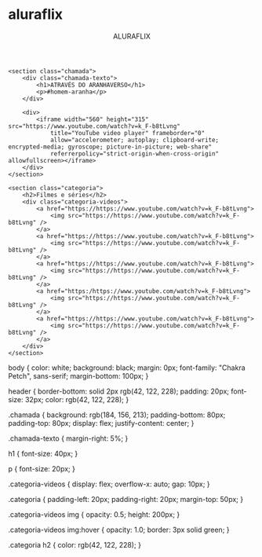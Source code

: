 # aluraflix
<html lang="pt-BR">

<head>
    <link rel="stylesheet" href="styles.css">
    <link rel="preconnect" href="https://fonts.googleapis.com">
    <link rel="preconnect" href="https://fonts.gstatic.com" crossorigin>
    <link
        href="https://fonts.googleapis.com/css2?family=Chakra+Petch:ital,wght@0,300;0,400;0,500;0,600;0,700;1,300;1,400;1,500;1,600;1,700&display=swap"
        rel="stylesheet">
    <title>Aluraflix</title>
</head>

<body>
    <header>ALURAFLIX</header>

    <section class="chamada">
        <div class="chamada-texto">
            <h1>ATRAVÉS DO ARANHAVERSO</h1>
            <p>#homem-aranha</p>
        </div>

        <div>
            <iframe width="560" height="315" src="https://www.youtube.com/watch?v=k_F-b8tLvng"
                title="YouTube video player" frameborder="0"
                allow="accelerometer; autoplay; clipboard-write; encrypted-media; gyroscope; picture-in-picture; web-share"
                referrerpolicy="strict-origin-when-cross-origin" allowfullscreen></iframe>
        </div>
    </section>

    <section class="categoria">
        <h2>Filmes e séries</h2>
        <div class="categoria-videos">
            <a href="https://https://www.youtube.com/watch?v=k_F-b8tLvng">
                <img src="https://https://www.youtube.com/watch?v=k_F-b8tLvng" />
            </a>
            <a href="https://https://www.youtube.com/watch?v=k_F-b8tLvng">
                <img src="https://https://www.youtube.com/watch?v=k_F-b8tLvng" />
            </a>
            <a href="https://https://www.youtube.com/watch?v=k_F-b8tLvng">
                <img src="https://https://www.youtube.com/watch?v=k_F-b8tLvng" />
            </a>
            <a href="https:/https://www.youtube.com/watch?v=k_F-b8tLvng">
                <img src="https://https://www.youtube.com/watch?v=k_F-b8tLvng" />
            </a>
            <a href="https://https://www.youtube.com/watch?v=k_F-b8tLvng">
                <img src="https://https://www.youtube.com/watch?v=k_F-b8tLvng" />
            </a>
        </div>
    </section>

</body>

</html>
body {
    color: white;
    background: black;
    margin: 0px;
    font-family: "Chakra Petch", sans-serif;
    margin-bottom: 100px;
}

header {
    border-bottom: solid 2px rgb(42, 122, 228);
    padding: 20px;
    font-size: 32px;
    color: rgb(42, 122, 228);
}

.chamada {
    background: rgb(184, 156, 213);
    padding-bottom: 80px;
    padding-top: 80px;
    display: flex;
    justify-content: center;
}

.chamada-texto {
    margin-right: 5%;
}

h1 {
    font-size: 40px;
}

p {
    font-size: 20px;
}

.categoria-videos {
    display: flex;
    overflow-x: auto;
    gap: 10px;
}

.categoria {
    padding-left: 20px;
    padding-right: 20px;
    margin-top: 50px;
}

.categoria-videos img {
    opacity: 0.5;
    height: 200px;
}

.categoria-videos img:hover {
    opacity: 1.0;
    border: 3px solid green;
}

.categoria h2 {
    color: rgb(42, 122, 228);
}
